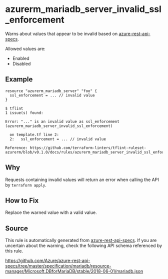 <!--- This file generated by `tools/apispec-rule-gen/main.go`. DO NOT EDIT --->

# azurerm_mariadb_server_invalid_ssl_enforcement

Warns about values that appear to be invalid based on [azure-rest-api-specs](https://github.com/Azure/azure-rest-api-specs).

Allowed values are:
- Enabled
- Disabled

## Example

```hcl
resource "azurerm_mariadb_server" "foo" {
  ssl_enforcement = ... // invalid value
}
```

```
$ tflint
1 issue(s) found:

Error: "..." is an invalid value as ssl_enforcement (azurerm_mariadb_server_invalid_ssl_enforcement)

  on template.tf line 2:
  2:   ssl_enforcement = ... // invalid value

Reference: https://github.com/terraform-linters/tflint-ruleset-azurerm/blob/v0.1.0/docs/rules/azurerm_mariadb_server_invalid_ssl_enforcement.md

```

## Why

Requests containing invalid values will return an error when calling the API by `terraform apply`.

## How to Fix

Replace the warned value with a valid value.

## Source

This rule is automatically generated from [azure-rest-api-specs](https://github.com/Azure/azure-rest-api-specs). If you are uncertain about the warning, check the following API schema referenced by this rule.

https://github.com/Azure/azure-rest-api-specs/tree/master/specification/mariadb/resource-manager/Microsoft.DBforMariaDB/stable/2018-06-01/mariadb.json
